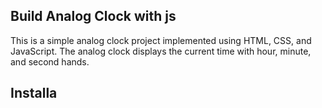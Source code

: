 ## Build Analog Clock with js

This is a simple analog clock project implemented using HTML, CSS, and JavaScript. The analog clock displays the current time with hour, minute, and second hands.


## Installa
